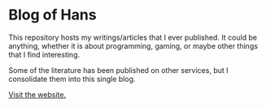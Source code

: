 # Blog of Hans

This repository hosts my writings/articles that I ever published. It could be anything, whether it is about programming, gaming, or maybe other things that I find interesting.

Some of the literature has been published on other services, but I consolidate them into this single blog.

[Visit the website.](https://hans5958.github.io/blog)

<!--

Not yet considered, coming soon!

## License

This website is licensed under the terms of [MIT license](LICENSE).

-->